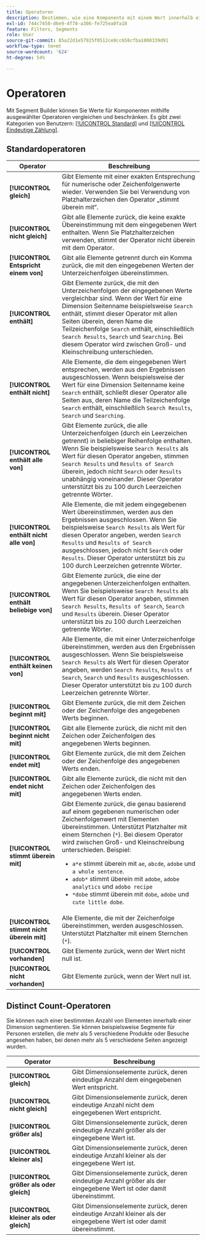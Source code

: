 ```yaml
---
title: Operatoren
description: Bestimmen, wie eine Komponente mit einem Wert innerhalb eines Segments interagiert
exl-id: 744c7450-d6e9-4f78-a306-fe725ea0fa18
feature: Filters, Segments
role: User
source-git-commit: 85a22d1e57925f0512ce0cc658cfba1008339d91
workflow-type: tm+mt
source-wordcount: '624'
ht-degree: 54%

---
```


# Operatoren

Mit Segment Builder können Sie Werte für Komponenten mithilfe ausgewählter Operatoren vergleichen und beschränken. Es gibt zwei Kategorien von Benutzern: [[!UICONTROL Standard]](#standard-operators) und [[!UICONTROL Eindeutige Zählung]](#distinct-count-operators).

## Standardoperatoren

| Operator | Beschreibung |
| --- | --- |
| **[!UICONTROL gleich]** | Gibt Elemente mit einer exakten Entsprechung für numerische oder Zeichenfolgenwerte wieder. Verwenden Sie bei Verwendung von Platzhalterzeichen den Operator „stimmt überein mit“. |
| **[!UICONTROL nicht gleich]** | Gibt alle Elemente zurück, die keine exakte Übereinstimmung mit dem eingegebenen Wert enthalten.  Wenn Sie Platzhalterzeichen verwenden, stimmt der Operator nicht überein mit dem Operator. |
| **[!UICONTROL Entspricht einem von]** | Gibt alle Elemente getrennt durch ein Komma zurück, die mit den eingegebenen Werten der Unterzeichenfolgen übereinstimmen. |
| **[!UICONTROL enthält]** | Gibt Elemente zurück, die mit den Unterzeichenfolgen der eingegebenen Werte vergleichbar sind. Wenn der Wert für eine Dimension Seitenname beispielsweise `Search` enthält, stimmt dieser Operator mit allen Seiten überein, deren Name die Teilzeichenfolge `Search` enthält, einschließlich `Search Results`, `Search` und `Searching`. Bei diesem Operator wird zwischen Groß- und Kleinschreibung unterschieden. |
| **[!UICONTROL enthält nicht]** | Alle Elemente, die dem eingegebenen Wert entsprechen, werden aus den Ergebnissen ausgeschlossen. Wenn beispielsweise der Wert für eine Dimension Seitenname keine `Search` enthält, schließt dieser Operator alle Seiten aus, deren Name die Teilzeichenfolge `Search` enthält, einschließlich `Search Results`, `Search` und `Searching`. |
| **[!UICONTROL enthält alle von]** | Gibt Elemente zurück, die alle Unterzeichenfolgen (durch ein Leerzeichen getrennt) in beliebiger Reihenfolge enthalten. Wenn Sie beispielsweise `Search Results` als Wert für diesen Operator angeben, stimmen `Search Results` und `Results of Search` überein, jedoch nicht `Search` oder `Results` unabhängig voneinander. Dieser Operator unterstützt bis zu 100 durch Leerzeichen getrennte Wörter. |
| **[!UICONTROL enthält nicht alle von]** | Alle Elemente, die mit jedem eingegebenen Wert übereinstimmen, werden aus den Ergebnissen ausgeschlossen. Wenn Sie beispielsweise `Search Results` als Wert für diesen Operator angeben, werden `Search Results` und `Results of Search` ausgeschlossen, jedoch nicht `Search` oder `Results`. Dieser Operator unterstützt bis zu 100 durch Leerzeichen getrennte Wörter. |
| **[!UICONTROL enthält beliebige von]** | Gibt Elemente zurück, die eine der angegebenen Unterzeichenfolgen enthalten. Wenn Sie beispielsweise `Search Results` als Wert für diesen Operator angeben, stimmen `Search Results`, `Results of Search`, `Search` und `Results` überein. Dieser Operator unterstützt bis zu 100 durch Leerzeichen getrennte Wörter. |
| **[!UICONTROL enthält keinen von]** | Alle Elemente, die mit einer Unterzeichenfolge übereinstimmen, werden aus den Ergebnissen ausgeschlossen. Wenn Sie beispielsweise `Search Results` als Wert für diesen Operator angeben, werden `Search Results`, `Results of Search`, `Search` und `Results` ausgeschlossen. Dieser Operator unterstützt bis zu 100 durch Leerzeichen getrennte Wörter. |
| **[!UICONTROL beginnt mit]** | Gibt Elemente zurück, die mit dem Zeichen oder der Zeichenfolge des angegebenen Werts beginnen. |
| **[!UICONTROL beginnt nicht mit]** | Gibt alle Elemente zurück, die nicht mit den Zeichen oder Zeichenfolgen des angegebenen Werts beginnen. |
| **[!UICONTROL endet mit]** | Gibt Elemente zurück, die mit dem Zeichen oder der Zeichenfolge des angegebenen Werts enden. |
| **[!UICONTROL endet nicht mit]** | Gibt alle Elemente zurück, die nicht mit den Zeichen oder Zeichenfolgen des angegebenen Werts enden. |
| **[!UICONTROL stimmt überein mit]** | Gibt Elemente zurück, die genau basierend auf einem gegebenen numerischen oder Zeichenfolgenwert mit Elementen übereinstimmen. Unterstützt Platzhalter mit einem Sternchen (`*`). Bei diesem Operator wird zwischen Groß- und Kleinschreibung unterschieden. Beispiel:<ul><li>`a*e` stimmt überein mit `ae`, `abcde`, `adobe` und `a whole sentence`.</li><li>`adob*` stimmt überein mit `adobe`, `adobe analytics` und `adobo recipe`</li><li>`*dobe` stimmt überein mit `dobe`, `adobe` und `cute little dobe`.</li></ul> |
| **[!UICONTROL stimmt nicht überein mit]** | Alle Elemente, die mit der Zeichenfolge übereinstimmen, werden ausgeschlossen. Unterstützt Platzhalter mit einem Sternchen (`*`). |
| **[!UICONTROL vorhanden]** | Gibt Elemente zurück, wenn der Wert nicht null ist. |
| **[!UICONTROL nicht vorhanden]** | Gibt Elemente zurück, wenn der Wert null ist. |

## Distinct Count-Operatoren

Sie können nach einer bestimmten Anzahl von Elementen innerhalb einer Dimension segmentieren. Sie können beispielsweise Segmente für Personen erstellen, die mehr als 5 verschiedene Produkte oder Besuche angesehen haben, bei denen mehr als 5 verschiedene Seiten angezeigt wurden.

| Operator | Beschreibung |
| --- | --- |
| **[!UICONTROL gleich]** | Gibt Dimensionselemente zurück, deren eindeutige Anzahl dem eingegebenen Wert entspricht. |
| **[!UICONTROL nicht gleich]** | Gibt Dimensionselemente zurück, deren eindeutige Anzahl nicht dem eingegebenen Wert entspricht. |
| **[!UICONTROL größer als]** | Gibt Dimensionselemente zurück, deren eindeutige Anzahl größer als der eingegebene Wert ist. |
| **[!UICONTROL kleiner als]** | Gibt Dimensionselemente zurück, deren eindeutige Anzahl kleiner als der eingegebene Wert ist. |
| **[!UICONTROL größer als oder gleich]** | Gibt Dimensionselemente zurück, deren eindeutige Anzahl größer als der eingegebene Wert ist oder damit übereinstimmt. |
| **[!UICONTROL kleiner als oder gleich]** | Gibt Dimensionselemente zurück, deren eindeutige Anzahl kleiner als der eingegebene Wert ist oder damit übereinstimmt. |
